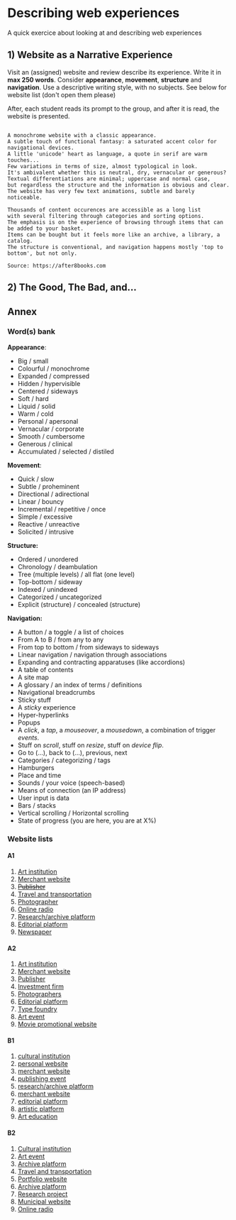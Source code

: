 # Describing web experiences

A quick exercice about looking at and describing web experiences

## 1) Website as a Narrative Experience

Visit an (assigned) website and review describe its experience. Write it in **max 250 words**. Consider **appearance**, **movement**, **structure** and **navigation**. Use a descriptive writing style, with no subjects. See below for website list (don't open them please)

After, each student reads its prompt to the group, and after it is read, the website is presented.

```

A monochrome website with a classic appearance. 
A subtle touch of functional fantasy: a saturated accent color for navigational devices. 
A little 'unicode' heart as language, a quote in serif are warm touches... 
Few variations in terms of size, almost typological in look. 
It's ambivalent whether this is neutral, dry, vernacular or generous? 
Textual differentiations are minimal; uppercase and normal case, 
but regardless the structure and the information is obvious and clear. 
The website has very few text animations, subtle and barely noticeable. 

Thousands of content occurences are accessible as a long list 
with several filtering through categories and sorting options. 
The emphasis is on the experience of browsing through items that can be added to your basket. 
Items can be bought but it feels more like an archive, a library, a catalog.
The structure is conventional, and navigation happens mostly 'top to bottom', but not only.

Source: https://after8books.com

```

## 2) The Good, The Bad, and...



## Annex

### Word(s) bank

**Appearance**:

- Big / small
- Colourful / monochrome
- Expanded / compressed
- Hidden / hypervisible
- Centered / sideways
- Soft / hard
- Liquid / solid
- Warm / cold
- Personal / apersonal
- Vernacular / corporate
- Smooth / cumbersome
- Generous / clinical
- Accumulated / selected / distiled

**Movement**:

- Quick / slow
- Subtle / proheminent
- Directional / adirectional
- Linear / bouncy
- Incremental / repetitive / once
- Simple / excessive
- Reactive / unreactive
- Solicited / intrusive

**Structure:**

- Ordered / unordered
- Chronology / deambulation
- Tree (multiple levels) / all flat (one level)
- Top-bottom / sideway
- Indexed / unindexed
- Categorized / uncategorized
- Explicit (structure) / concealed (structure)

**Navigation:**

- A button / a toggle / a list of choices
- From A to B / from any to any
- From top to bottom / from sideways to sideways
- Linear navigation / navigation through associations
- Expanding and contracting apparatuses (like accordions)
- A table of contents
- A site map
- A glossary / an index of terms / definitions
- Navigational breadcrumbs
- Sticky stuff
- A *sticky* experience
- Hyper-hyperlinks
- Popups
- A *click*, a *tap*, a *mouseover*, a *mousedown*, a combination of trigger *events*.
- Stuff on *scroll*, stuff on *resize*, stuff on *device flip*.
- Go to (...), back to (...), previous, next
- Categories / categorizing / tags
- Hamburgers
- Place and time
- Sounds / your voice (speech-based)
- Means of connection (an IP address)
- User input is data
- Bars / stacks
- Vertical scrolling / Horizontal scrolling
- State of progress (you are here, you are at X%)

### Website lists

#### A1 

1. [Art institution](https://www.kunstinstituutmelly.nl/)
2. [Merchant website](https://www.marktplaats.nl)
3. ~~[Publisher](https://after8books.com)~~
4. [Travel and transportation](https://www.transavia.com/en-EU/home/)
5. [Photographer](http://vytautaskumza.com)
6. [Online radio](http://radio.garden)
7. [Research/archive platform](https://biblio-graph.org)
8. [Editorial platform](https://worldonawire.net/)
9. [Newspaper](https://www.dailymail.co.uk/)

#### A2

1. [Art institution](https://mcachicago.org/)
2. [Merchant website](https://www.arngren.net)
3. [Publisher](https://www.sternberg-press.com)
4. [Investment firm](https://www.berkshirehathaway.com)
5. [Photographers](http://blommers-schumm.com)
6. [Editorial platform](http://schemasofuncertainty.com)
7. [Type foundry](https://abcdinamo.com)
8. [Art event](https://2122.schauspielhaus.ch/en/)
9. [Movie promotional website](https://www.spacejam.com/1996/)

#### B1

1. [cultural institution](http://www.sexyland.world/)
2. [personal website](http://users.wfu.edu/ecarlson/index.html)
3. [merchant website](https://www.lingscars.com)
4. [publishing event](https://www.itsabook.de/)
5. [research/archive platform](https://theotherinterface.hetnieuweinstituut.nl)
6. [merchant website](https://migle-editions.com/)
7. [editorial platform](https://yctm.e-flux.com/)
8. [artistic platform](https://www.documenta14.de/en/plain/)
9. [Art education](https://www.rijksakademie.nl)

#### B2

1. [Cultural institution](https://www.poetryproject.org)
2. [Art event](https://2018.transmediale.de)
3. [Archive platform](https://wordsonfashionwebsites.com)
4. [Travel and transportation](https://www.nightjet.com/en/)
5. [Portfolio website](https://janniswichmann.com/de)
6. [Archive platform](https://www.glazespectrum.com)
7. [Research project](http://info.cern.ch)
8. [Municipal website](https://www.denhaag.nl/en.htm)
9. [Online radio](https://www.nts.live)
